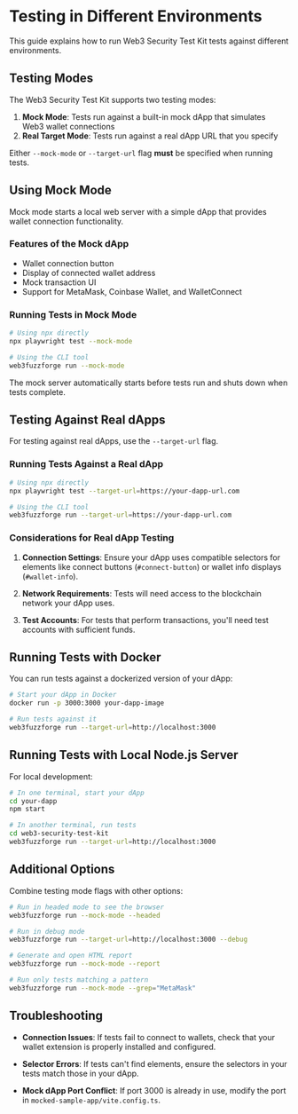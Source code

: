 # Testing in Different Environments

This guide explains how to run Web3 Security Test Kit tests against different environments.

## Testing Modes

The Web3 Security Test Kit supports two testing modes:

1. **Mock Mode**: Tests run against a built-in mock dApp that simulates Web3 wallet connections
2. **Real Target Mode**: Tests run against a real dApp URL that you specify

Either `--mock-mode` or `--target-url` flag **must** be specified when running tests.

## Using Mock Mode

Mock mode starts a local web server with a simple dApp that provides wallet connection functionality.

### Features of the Mock dApp

- Wallet connection button
- Display of connected wallet address
- Mock transaction UI
- Support for MetaMask, Coinbase Wallet, and WalletConnect

### Running Tests in Mock Mode

```bash
# Using npx directly
npx playwright test --mock-mode

# Using the CLI tool
web3fuzzforge run --mock-mode
```

The mock server automatically starts before tests run and shuts down when tests complete.

## Testing Against Real dApps

For testing against real dApps, use the `--target-url` flag.

### Running Tests Against a Real dApp

```bash
# Using npx directly
npx playwright test --target-url=https://your-dapp-url.com

# Using the CLI tool
web3fuzzforge run --target-url=https://your-dapp-url.com
```

### Considerations for Real dApp Testing

1. **Connection Settings**: Ensure your dApp uses compatible selectors for elements like connect buttons (`#connect-button`) or wallet info displays (`#wallet-info`).

2. **Network Requirements**: Tests will need access to the blockchain network your dApp uses.

3. **Test Accounts**: For tests that perform transactions, you'll need test accounts with sufficient funds.

## Running Tests with Docker

You can run tests against a dockerized version of your dApp:

```bash
# Start your dApp in Docker
docker run -p 3000:3000 your-dapp-image

# Run tests against it
web3fuzzforge run --target-url=http://localhost:3000
```

## Running Tests with Local Node.js Server

For local development:

```bash
# In one terminal, start your dApp
cd your-dapp
npm start

# In another terminal, run tests
cd web3-security-test-kit
web3fuzzforge run --target-url=http://localhost:3000
```

## Additional Options

Combine testing mode flags with other options:

```bash
# Run in headed mode to see the browser
web3fuzzforge run --mock-mode --headed

# Run in debug mode
web3fuzzforge run --target-url=http://localhost:3000 --debug

# Generate and open HTML report
web3fuzzforge run --mock-mode --report

# Run only tests matching a pattern
web3fuzzforge run --mock-mode --grep="MetaMask"
```

## Troubleshooting

- **Connection Issues**: If tests fail to connect to wallets, check that your wallet extension is properly installed and configured.

- **Selector Errors**: If tests can't find elements, ensure the selectors in your tests match those in your dApp.

- **Mock dApp Port Conflict**: If port 3000 is already in use, modify the port in `mocked-sample-app/vite.config.ts`. 